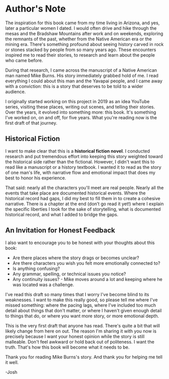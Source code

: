 # Author's Note

The inspiration for this book came from my time living in Arizona, and yes, later a particular women I dated. I would often drive and hike through the mesas and the Bradshaw Mountains after work and on weekends, exploring the remnants of the past, whether from the Native American era or the mining era. There's something profound about seeing history carved in rock or stones stacked by people from so many years ago. These encounters inspired me to read their stories, to research and learn about the people who came before.

During that research, I came across the manuscript of a Native American man named Mike Burns. His story immediately grabbed hold of me. I read everything I could about this man and the Yavapai people, and I came away with a conviction: this is a story that deserves to be told to a wider audience.

I originally started working on this project in 2019 as an idea YouTube series, visiting these places, writing out scenes, and telling their stories. Over the years, it evolved into something more: this book. It's something I've worked on, on and off, for five years. What you're reading now is the first draft of that journey.

## Historical Fiction

I want to make clear that this is a **historical fiction novel**. I conducted research and put tremendous effort into keeping this story weighted toward the historical side rather than the fictional. However, I didn't want this to read like a manuscript or a history textbook. I wanted it to read as the story of one man's life, with narrative flow and emotional impact that does my best to honor his experience.

That said: nearly all the characters you'll meet are real people. Nearly all the events that take place are documented historical events. Where the historical record had gaps, I did my best to fill them in to create a cohesive narrative. There is a chapter at the end (don’t go read it yet!) where I explain the specific liberties I took for the sake of storytelling, what is documented historical record, and what I added to bridge the gaps.

## An Invitation for Honest Feedback

I also want to encourage you to be honest with your thoughts about this book:

- Are there places where the story drags or becomes unclear?
- Are there characters you wish you felt more emotionally connected to?
- Is anything confusing?
- Any grammar, spelling, or technical issues you notice?
- Any continuity issues? - Mike moves around a lot and keeping where he was located was a challenge.

I've read this draft so many times that I worry I've become blind to its weaknesses. I want to make this really good, so please tell me where I've missed something: where the pacing lags, where I've included too much detail about things that don't matter, or where I haven't given enough detail to things that do, or where you want more story, or more emotional depth.

This is the very first draft that anyone has read. There's quite a bit that will likely change from here on out. The reason I'm sharing it with you now is precisely because I want your honest opinion while the story is still malleable. Don't feel awkward or hold back out of politeness. I want the truth. That's how this book will become what it needs to be.

Thank you for reading Mike Burns's story. And thank you for helping me tell it well.

-Josh

